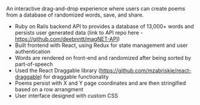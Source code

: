 An interactive drag-and-drop experience where users can create poems from a database of randomized words, save, and share.

+ Ruby on Rails backend API to provides a database of 13,000+ words and persists user generated data (link to API repo here - https://github.com/deebnntt/magNET-API)
+ Built frontend with React, using Redux for state management and user authentication
+ Words are rendered on front-end and randomized after being sorted by part-of-speech
+ Used the React Draggable library (https://github.com/mzabriskie/react-draggable) for draggable functionality
+ Poems persist with X and Y page coordinates and are then stringified based on a row arrangment
+ User interface designed with custom CSS
